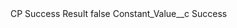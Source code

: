 <?xml version="1.0" encoding="UTF-8"?>
<CustomMetadata xmlns="http://soap.sforce.com/2006/04/metadata" xmlns:xsi="http://www.w3.org/2001/XMLSchema-instance" xmlns:xsd="http://www.w3.org/2001/XMLSchema">
    <label>CP Success Result</label>
    <protected>false</protected>
    <values>
        <field>Constant_Value__c</field>
        <value xsi:type="xsd:string">Success</value>
    </values>
</CustomMetadata>
